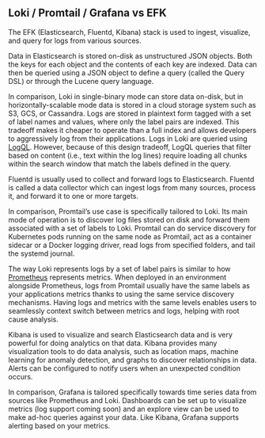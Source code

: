 ## Loki / Promtail / Grafana vs EFK

The EFK (Elasticsearch, Fluentd, Kibana) stack is used to ingest, visualize, and query for logs from various sources.

Data in Elasticsearch is stored on-disk as unstructured JSON objects. Both the keys for each object and the contents of each key are indexed. Data can then be queried using a JSON object to define a query (called the Query DSL) or through the Lucene query language.

In comparison, Loki in single-binary mode can store data on-disk, but in horizontally-scalable mode data is stored in a cloud storage system such as S3, GCS, or Cassandra. Logs are stored in plaintext form tagged with a set of label names and values, where only the label pairs are indexed. This tradeoff makes it cheaper to operate than a full index and allows developers to aggressively log from their applications. Logs in Loki are queried using [LogQL](https://grafana.com/docs/loki/latest/logql). However, because of this design tradeoff, LogQL queries that filter based on content (i.e., text within the log lines) require loading all chunks within the search window that match the labels defined in the query.

Fluentd is usually used to collect and forward logs to Elasticsearch. Fluentd is called a data collector which can ingest logs from many sources, process it, and forward it to one or more targets.

In comparison, Promtail’s use case is specifically tailored to Loki. Its main mode of operation is to discover log files stored on disk and forward them associated with a set of labels to Loki. Promtail can do service discovery for Kubernetes pods running on the same node as Promtail, act as a container sidecar or a Docker logging driver, read logs from specified folders, and tail the systemd journal.

The way Loki represents logs by a set of label pairs is similar to how [Prometheus](https://prometheus.io/) represents metrics. When deployed in an environment alongside Prometheus, logs from Promtail usually have the same labels as your applications metrics thanks to using the same service discovery mechanisms. Having logs and metrics with the same levels enables users to seamlessly context switch between metrics and logs, helping with root cause analysis.

Kibana is used to visualize and search Elasticsearch data and is very powerful for doing analytics on that data. Kibana provides many visualization tools to do data analysis, such as location maps, machine learning for anomaly detection, and graphs to discover relationships in data. Alerts can be configured to notify users when an unexpected condition occurs.

In comparison, Grafana is tailored specifically towards time series data from sources like Prometheus and Loki. Dashboards can be set up to visualize metrics (log support coming soon) and an explore view can be used to make ad-hoc queries against your data. Like Kibana, Grafana supports alerting based on your metrics.
